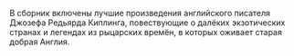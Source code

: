 <!--2017-01-04 13:40:01-->
В сборник включены лучшие произведения английского писателя Джозефа Редьярда Киплинга, повествующие о далёких экзотических странах и легендах из рыцарских времён, в которых оживает старая добрая Англия.